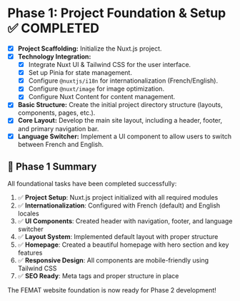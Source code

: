 # Phase 1: Project Foundation & Setup ✅ COMPLETED

- [x] **Project Scaffolding:** Initialize the Nuxt.js project.
- [x] **Technology Integration:**
    - [x] Integrate Nuxt UI & Tailwind CSS for the user interface.
    - [x] Set up Pinia for state management.
    - [x] Configure `@nuxtjs/i18n` for internationalization (French/English).
    - [x] Configure `@nuxt/image` for image optimization.
    - [x] Configure Nuxt Content for content management.
- [x] **Basic Structure:** Create the initial project directory structure (layouts, components, pages, etc.).
- [x] **Core Layout:** Develop the main site layout, including a header, footer, and primary navigation bar.
- [x] **Language Switcher:** Implement a UI component to allow users to switch between French and English.

## 🎉 Phase 1 Summary

All foundational tasks have been completed successfully:

1. ✅ **Project Setup**: Nuxt.js project initialized with all required modules
2. ✅ **Internationalization**: Configured with French (default) and English locales
3. ✅ **UI Components**: Created header with navigation, footer, and language switcher
4. ✅ **Layout System**: Implemented default layout with proper structure
5. ✅ **Homepage**: Created a beautiful homepage with hero section and key features
6. ✅ **Responsive Design**: All components are mobile-friendly using Tailwind CSS
7. ✅ **SEO Ready**: Meta tags and proper structure in place

The FEMAT website foundation is now ready for Phase 2 development!
